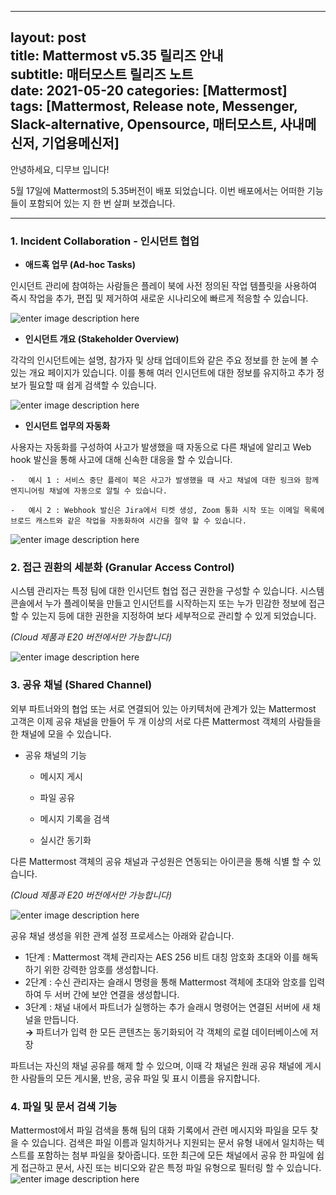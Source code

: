 
---
layout: post  
title: Mattermost v5.35 릴리즈 안내  
subtitle: 매터모스트 릴리즈 노트  
date: 2021-05-20
categories: [Mattermost]  
tags: [Mattermost, Release note, Messenger, Slack-alternative, Opensource, 매터모스트, 사내메신저, 기업용메신저]
---
안녕하세요, 디무브 입니다!

5월 17일에 Mattermost의 5.35버전이 배포 되었습니다. 이번 배포에서는 어떠한 기능들이 포함되어 있는 지 한 번 살펴 보겠습니다.

---

### 1. Incident Collaboration - 인시던트 협업

 - **애드혹 업무 (Ad-hoc Tasks)**

인시던트 관리에 참여하는 사람들은 플레이 북에 사전 정의된 작업 템플릿을 사용하여 즉시 작업을 추가, 편집 및 제거하여 새로운 시나리오에 빠르게 적응할 수 있습니다.

![enter image description here](https://mattermost.com/wp-content/uploads/2021/05/Ad-hoc-tasks-2.webp)

- **인시던트 개요 (Stakeholder Overview)** 

각각의 인시던트에는 설명, 참가자 및 상태 업데이트와 같은 주요 정보를 한 눈에 볼 수 있는 개요 페이지가 있습니다.
이를 통해 여러 인시던트에 대한 정보를 유지하고 추가 정보가 필요할 때 쉽게 검색할 수 있습니다.

![enter image description here](https://mattermost.com/wp-content/uploads/2021/05/Incident-Overview-1024x722.webp)

- **인시던트 업무의 자동화**

사용자는 자동화를 구성하여 사고가 발생했을 때 자동으로 다른 채널에 알리고 Web hook 발신을 통해 사고에 대해 신속한 대응을 할 수 있습니다.
    
    -   예시 1 : 서비스 중단 플레이 북은 사고가 발생했을 때 사고 채널에 대한 링크와 함께 엔지니어링 채널에 자동으로 알릴 수 있습니다.
        
    -   예시 2 : Webhook 발신은 Jira에서 티켓 생성, Zoom 통화 시작 또는 이메일 목록에 브로드 캐스트와 같은 작업을 자동화하여 시간을 절약 할 수 있습니다.
    
![enter image description here](https://mattermost.com/wp-content/uploads/2021/05/Incident-Overview-1024x722.webp)

### 2. 접근 권환의 세분화 (Granular Access Control) 

시스템 관리자는 특정 팀에 대한 인시던트 협업 접근 권한을 구성할 수 있습니다. 시스템 콘솔에서 누가 플레이북을 만들고 인시던트를 시작하는지 또는 누가 민감한 정보에 접근할 수 있는지 등에 대한 권한을 지정하여 보다 세부적으로 관리할 수 있게 되었습니다. 

*(Cloud 제품과 E20 버전에서만 가능합니다)*

![enter image description here](https://mattermost.com/wp-content/uploads/2021/05/Access-Control-1.webp)

### 3. 공유 채널 (Shared Channel) 

외부 파트너와의 협업 또는 서로 연결되어 있는 아키텍처에 관계가 있는 Mattermost 고객은 이제 공유 채널을 만들어 두 개 이상의 서로 다른 Mattermost 객체의 사람들을 한 채널에 모을 수 있습니다.
    
-   공유 채널의 기능
    
    -   메시지 게시
        
    -   파일 공유
        
    -   메시지 기록을 검색
        
    -   실시간 동기화
        
다른 Mattermost 객체의 공유 채널과 구성원은 연동되는 아이콘을 통해 식별 할 수 있습니다.

*(Cloud 제품과 E20 버전에서만 가능합니다)*

![enter image description here](https://mattermost.com/wp-content/uploads/2021/05/Shared-channels.webp)

공유 채널 생성을 위한 관계 설정 프로세스는 아래와 같습니다. 
    
- 1단계 : Mattermost 객체 관리자는 AES 256 비트 대칭 암호화 초대와 이를 해독하기 위한 강력한 암호를 생성합니다.
- 2단계 : 수신 관리자는 슬래시 명령을 통해 Mattermost 객체에 초대와 암호를 입력하여 두 서버 간에 보안 연결을 생성합니다. 
- 3단계 : 채널 내에서 파트너가 실행하는 추가 슬래시 명령어는 연결된 서버에 새 채널을 만듭니다.  
        **→** 파트너가 입력 한 모든 콘텐츠는 동기화되어 각 객체의 로컬 데이터베이스에 저장
        
파트너는 자신의 채널 공유를 해제 할 수 있으며, 이때 각 채널은 원래 공유 채널에 게시 한 사람들의 모든 게시물, 반응, 공유 파일 및 표시 이름을 유지합니다.

### 4. 파일 및 문서 검색 기능 

Mattermost에서 파일 검색을 통해 팀의 대화 기록에서 관련 메시지와 파일을 모두 찾을 수 있습니다.
검색은 파일 이름과 일치하거나 지원되는 문서 유형 내에서 일치하는 텍스트를 포함하는 첨부 파일을 찾아줍니다. 
또한 최근에 모든 채널에서 공유 한 파일에 쉽게 접근하고 문서, 사진 또는 비디오와 같은 특정 파일 유형으로 필터링 할 수 있습니다.
![enter image description here](https://mattermost.com/wp-content/uploads/2021/05/file-search.webp)

###
<!--stackedit_data:
eyJoaXN0b3J5IjpbNzI2MDIzNzczXX0=
-->